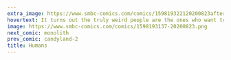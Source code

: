 ```yaml
---
extra_image: https://www.smbc-comics.com/comics/159819322120200823after.png
hovertext: It turns out the truly weird people are the ones who want to stay behind on Earth.
image: https://www.smbc-comics.com/comics/1598193137-20200823.png
next_comic: monolith
prev_comic: candyland-2
title: Humans
---
```


